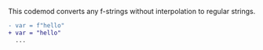 This codemod converts any f-strings without interpolation to regular strings.

```diff
- var = f"hello"
+ var = "hello"
  ...
```
